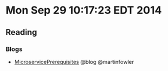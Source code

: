 # Mon Sep 29 10:17:23 EDT 2014

## Reading
### Blogs
  - [MicroservicePrerequisites](http://martinfowler.com/bliki/MicroservicePrerequisites.html) @blog @martinfowler
